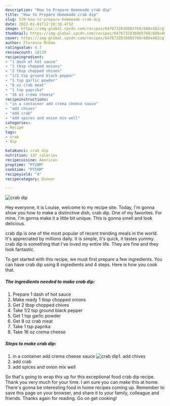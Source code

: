```yaml
---
description: "How to Prepare Homemade crab dip"
title: "How to Prepare Homemade crab dip"
slug: 539-how-to-prepare-homemade-crab-dip
date: 2022-01-01T12:10:38.471Z
image: https://img-global.cpcdn.com/recipes/6476732836085760/680x482cq70/crab-dip-recipe-main-photo.jpg
thumbnail: https://img-global.cpcdn.com/recipes/6476732836085760/680x482cq70/crab-dip-recipe-main-photo.jpg
cover: https://img-global.cpcdn.com/recipes/6476732836085760/680x482cq70/crab-dip-recipe-main-photo.jpg
author: Florence McGee
ratingvalue: 4.7
reviewcount: 10139
recipeingredient:
- "1 dash of hot sauce"
- "1 tbsp chopped onions"
- "2 tbsp chopped chives"
- "1/2 tsp ground black pepper"
- "1 tsp garlic powder"
- "8 oz crab meat"
- "1 tsp paprika"
- "16 oz crema cheese"
recipeinstructions:
- "in a container add crema cheese sauce"
- "add chives"
- "add crab"
- "add spices and onion mix well"
categories:
- Recipe
tags:
- crab
- dip

katakunci: crab dip 
nutrition: 137 calories
recipecuisine: American
preptime: "PT20M"
cooktime: "PT56M"
recipeyield: "4"
recipecategory: Dinner

---
```



![crab dip](https://img-global.cpcdn.com/recipes/6476732836085760/680x482cq70/crab-dip-recipe-main-photo.jpg)

Hey everyone, it is Louise, welcome to my recipe site. Today, I'm gonna show you how to make a distinctive dish, crab dip. One of my favorites. For mine, I'm gonna make it a little bit unique. This is gonna smell and look delicious.



crab dip is one of the most popular of recent trending meals in the world. It's appreciated by millions daily. It is simple, it's quick, it tastes yummy. crab dip is something that I've loved my entire life. They are fine and they look fantastic.


To get started with this recipe, we must first prepare a few ingredients. You can have crab dip using 8 ingredients and 4 steps. Here is how you cook that.

<!--inarticleads1-->

##### The ingredients needed to make crab dip:

1. Prepare 1 dash of hot sauce
1. Make ready 1 tbsp chopped onions
1. Get 2 tbsp chopped chives
1. Take 1/2 tsp ground black pepper
1. Get 1 tsp garlic powder
1. Get 8 oz crab meat
1. Take 1 tsp paprika
1. Take 16 oz crema cheese




<!--inarticleads2-->

##### Steps to make crab dip:

1. in a container add crema cheese sauce
<img src="https://img-global.cpcdn.com/steps/4970880794886144/160x128cq70/crab-dip-recipe-step-1-photo.jpg" alt="crab dip">1. add chives
1. add crab
1. add spices and onion mix well




So that's going to wrap this up for this exceptional food crab dip recipe. Thank you very much for your time. I am sure you can make this at home. There's gonna be interesting food in home recipes coming up. Remember to save this page on your browser, and share it to your family, colleague and friends. Thanks again for reading. Go on get cooking!
